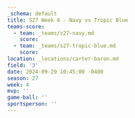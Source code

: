 ```yaml
---
_schema: default
title: S27 Week 4 - Navy vs Tropic Blue
teams-score:
  - team: _teams/s27-navy.md
    score:
  - team: _teams/s27-tropic-blue.md
    score:
location: _locations/carter-baron.md
field: '3'
date: 2024-09-29 10:45:00 -0400
season: 27
week: 4
mvp: ''
game-ball: ''
sportsperson: ''
---
```

